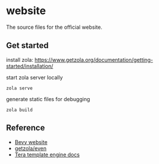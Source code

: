 # website
The source files for the official website.

## Get started
install zola: https://www.getzola.org/documentation/getting-started/installation/

start zola server locally
```
zola serve
```

generate static files for debugging
```
zola build
```

## Reference
- [Bevy website](https://github.com/bevyengine/bevy-website)
- [getzola/even](https://github.com/getzola/even)
- [Tera template engine docs](https://tera.netlify.app/docs/)